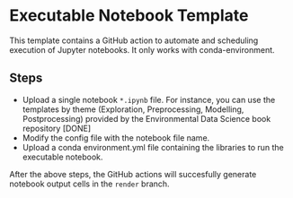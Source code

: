 # Executable Notebook Template

This template contains a GitHub action to automate and scheduling execution of Jupyter notebooks. It only works with conda-environment. 

## Steps

* Upload a single notebook `*.ipynb` file. For instance, you can use the templates by theme (Exploration, Preprocessing, Modelling, Postprocessing)  provided by the Environmental Data Science book repository [DONE]
* Modify the config file with the notebook file name.
* Upload a conda environment.yml file containing the libraries to run the executable notebook.

After the above steps, the GitHub actions will succesfully generate notebook output cells in the `render` branch.
